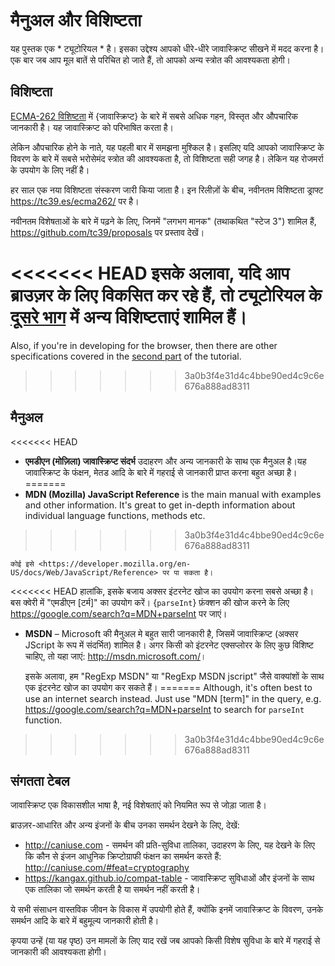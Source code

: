 
# मैनुअल और विशिष्टता

यह पुस्तक एक * ट्यूटोरियल * है। इसका उद्देश्य आपको धीरे-धीरे जावास्क्रिप्ट सीखने में मदद करना है। एक बार जब आप मूल बातें से परिचित हो जाते हैं, तो आपको अन्य स्त्रोत की आवश्यकता होगी।

## विशिष्टता

[ECMA-262 विशिष्टता](https://www.ecma-international.org/publications/standards/Ecma-262.htm) में {जावास्क्रिप्ट} के बारे में सबसे अधिक गहन, विस्तृत और औपचारिक जानकारी है। यह जावास्क्रिप्ट को परिभाषित करता है।

लेकिन औपचारिक होने के नाते, यह पहली बार में समझना मुश्किल है। इसलिए यदि आपको जावास्क्रिप्ट के विवरण के बारे में सबसे भरोसेमंद स्त्रोत की आवश्यकता है, तो विशिष्टता सही जगह है। लेकिन यह रोजमर्रा के उपयोग के लिए नहीं है।

हर साल एक नया विशिष्टता संस्करण जारी किया जाता है। इन रिलीज़ों के बीच, नवीनतम विशिष्टता ड्राफ्ट <https://tc39.es/ecma262/> पर है।

नवीनतम विशेषताओं के बारे में पढ़ने के लिए, जिनमें "लगभग मानक" (तथाकथित "स्टेज 3") शामिल हैं, <https://github.com/tc39/proposals> पर प्रस्ताव देखें।

<<<<<<< HEAD
इसके अलावा, यदि आप ब्राउज़र के लिए विकसित कर रहे हैं, तो ट्यूटोरियल के [दूसरे भाग](info:browser-environment) में अन्य विशिष्टताएं शामिल हैं।
=======
Also, if you're in developing for the browser, then there are other specifications covered in the [second part](info:browser-environment) of the tutorial.
>>>>>>> 3a0b3f4e31d4c4bbe90ed4c9c6e676a888ad8311

## मैनुअल

<<<<<<< HEAD
- **एमडीएन (मोज़िला) जावास्क्रिप्ट संदर्भ** उदाहरण और अन्य जानकारी के साथ एक मैनुअल है।यह जावास्क्रिप्ट के फंक्षन, मेतड आदि के बारे में गहराई से जानकारी प्राप्त करना बहुत अच्छा है।
=======
- **MDN (Mozilla) JavaScript Reference** is the main manual with examples and other information. It's great to get in-depth information about individual language functions, methods etc.
>>>>>>> 3a0b3f4e31d4c4bbe90ed4c9c6e676a888ad8311

    कोई इसे <https://developer.mozilla.org/en-US/docs/Web/JavaScript/Reference> पर पा सकता है।

<<<<<<< HEAD
    हालांकि, इसके बजाय अक्सर इंटरनेट खोज का उपयोग करना सबसे अच्छा है। बस क्वेरी में "एमडीएन [टर्म]" का उपयोग करें। {`parseInt`} फ़ंक्शन की खोज करने के लिए <https://google.com/search?q=MDN+parseInt> पर जाएं।


- **MSDN** – Microsoft की मैनुअल मे बहुत सारी जानकारी है, जिसमें जावास्क्रिप्ट (अक्सर JScript के रूप में संदर्भित) शामिल है। अगर किसी को इंटरनेट एक्सप्लोरर के लिए कुछ विशिष्ट चाहिए, तो यहा जाएं: <http://msdn.microsoft.com/>।

    इसके अलावा, हम "RegExp MSDN" या "RegExp MSDN jscript" जैसे वाक्यांशों के साथ एक इंटरनेट खोज का उपयोग कर सकते हैं।
=======
Although, it's often best to use an internet search instead. Just use "MDN [term]" in the query, e.g. <https://google.com/search?q=MDN+parseInt> to search for `parseInt` function.
>>>>>>> 3a0b3f4e31d4c4bbe90ed4c9c6e676a888ad8311

## संगतता टेबल

जावास्क्रिप्ट एक विकासशील भाषा है, नई विशेषताएं को नियमित रूप से जोड़ा जाता है।

ब्राउज़र-आधारित और अन्य इंजनों के बीच उनका समर्थन देखने के लिए, देखें:

- <http://caniuse.com> - समर्थन की प्रति-सुविधा तालिका, उदाहरण के लिए, यह देखने के लिए कि कौन से इंजन आधुनिक क्रिप्टोग्राफी फंक्षन का समर्थन करते हैं: <http://caniuse.com/#feat=cryptography>
- <https://kangax.github.io/compat-table> - जावास्क्रिप्ट सुविधाओं और इंजनों के साथ एक तालिका जो समर्थन करती है या समर्थन नहीं करती है।

ये सभी संसाधन वास्तविक जीवन के विकास में उपयोगी होते हैं, क्योंकि इनमें जावास्क्रिप्ट के विवरण, उनके समर्थन आदि के बारे में बहुमूल्य जानकारी होती है।

कृपया उन्हें (या यह पृष्ठ) उन मामलों के लिए याद रखें जब आपको किसी विशेष सुविधा के बारे में गहराई से जानकारी की आवश्यकता होगी।
